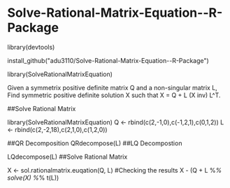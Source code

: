 # Solve-Rational-Matrix-Equation--R-Package

library(devtools)

install_github("adu3110/Solve-Rational-Matrix-Equation--R-Package")

library(SolveRationalMatrixEquation)

Given a symmetrix positive definite matrix Q and a non-singular matrix L, Find symmetric positive definite solution X such that X = Q + L (X inv) L^T.

##Solve Rational Matrix

library(SolveRationalMatrixEquation)
Q <- rbind(c(2,-1,0),c(-1,2,1),c(0,1,2))
L <- rbind(c(2,-2,18),c(2,1,0),c(1,2,0))

##QR Decomposition
QRdecompose(L)
##LQ Decompostion

LQdecompose(L)
##Solve Rational Matrix

X <- sol.rationalmatrix.euqation(Q, L)
#Checking the results
X - (Q + L %*% solve(X) %*% t(L))
